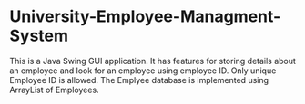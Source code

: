# University-Employee-Managment-System
This is a Java Swing GUI application.
It has features for storing details about an employee and look for an employee using employee ID.
Only unique Employee ID is allowed.
The Emplyee database is implemented using ArrayList of Employees.
